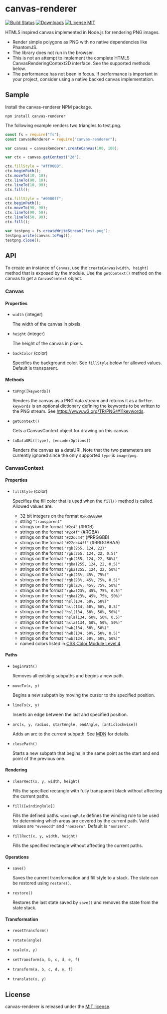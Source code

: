 # canvas-renderer

[![Build Status](https://travis-ci.org/dmester/canvas-renderer.svg?branch=master)](https://travis-ci.org/dmester/canvas-renderer)
[![Downloads](https://img.shields.io/npm/dt/canvas-renderer.svg)](https://www.npmjs.com/package/canvas-renderer)
[![License MIT](https://img.shields.io/badge/license-MIT-green.svg)](https://github.com/dmester/canvas-renderer/blob/master/LICENSE)

HTML5 inspired canvas implemented in Node.js for rendering PNG images.
* Render simple polygons as PNG with no native dependencies 
  like PhantomJS.
* The library does not run in the browser.
* This is not an attempt to implement the complete HTML5 
  CanvasRenderingContext2D interface. See the supported methods
  below.
* The performance has not been in focus. If performance is 
  important in your project, consider using a native backed canvas 
  implementation.
  

## Sample
Install the canvas-renderer NPM package.

```
npm install canvas-renderer
```

The following example renders two triangles to test.png.

```js
const fs = require("fs");
const canvasRenderer = require("canvas-renderer");

var canvas = canvasRenderer.createCanvas(100, 100);

var ctx = canvas.getContext("2d");

ctx.fillStyle = "#ff0000";
ctx.beginPath();
ctx.moveTo(10, 10);
ctx.lineTo(90, 10);
ctx.lineTo(10, 90);
ctx.fill();

ctx.fillStyle = "#0000ff";
ctx.beginPath();
ctx.moveTo(90, 90);
ctx.lineTo(90, 50);
ctx.lineTo(50, 90);
ctx.fill();

var testpng = fs.createWriteStream("test.png");
testpng.write(canvas.toPng());
testpng.close();
```

## API
To create an instance of `Canvas`, use the `createCanvas(width, height)` method that is exposed
by the module. Use the `getContext()` method on the canvas to get a `CanvasContext` object.

### Canvas

#### Properties

* `width` (integer)

  The width of the canvas in pixels.

* `height` (integer)

  The height of the canvas in pixels.

* `backColor` (color)

  Specifies the background color. See `fillStyle` below for allowed values. 
  Default is transparent.

#### Methods

* `toPng([keywords])`

  Renders the canvas as a PNG data stream and returns it as a `Buffer`. `keywords`
  is an optional dictionary defining the keywords to be written to the PNG stream.
  See https://www.w3.org/TR/PNG/#11keywords.

* `getContext()`

  Gets a CanvasContext object for drawing on this canvas.
  
* `toDataURL([type], [encoderOptions])`

  Renders the canvas as a dataURI. Note that the two parameters are currently
  ignored since the only supported `type` is `image/png`.


### CanvasContext

#### Properties

* `fillStyle` (color)

  Specifies the fill color that is used when the `fill()` method is called. Allowed values are:

  * 32 bit integers on the format `0xRRGGBBAA`
  * string `"transparent"`
  * strings on the format `"#2c4"` (#RGB)
  * strings on the format `"#2c4f"` (#RGBA)
  * strings on the format `"#22cc44"` (#RRGGBB)
  * strings on the format `"#22cc44ff"` (#RRGGBBAA)
  * strings on the format `"rgb(255, 124, 22)"`
  * strings on the format `"rgb(255, 124, 22, 0.5)"`
  * strings on the format `"rgb(255, 124, 22, 50%)"`
  * strings on the format `"rgba(255, 124, 22, 0.5)"`
  * strings on the format `"rgba(255, 124, 22, 50%)"`
  * strings on the format `"rgb(23%, 45%, 75%)"`
  * strings on the format `"rgb(23%, 45%, 75%, 0.5)"`
  * strings on the format `"rgb(23%, 45%, 75%, 50%)"`
  * strings on the format `"rgba(23%, 45%, 75%, 0.5)"`
  * strings on the format `"rgba(23%, 45%, 75%, 50%)"`
  * strings on the format `"hsl(134, 50%, 50%)"`
  * strings on the format `"hsl(134, 50%, 50%, 0.5)"`
  * strings on the format `"hsl(134, 50%, 50%, 50%)"`
  * strings on the format `"hsla(134, 50%, 50%, 0.5)"`
  * strings on the format `"hsla(134, 50%, 50%, 50%)"`
  * strings on the format `"hwb(134, 50%, 50%)"`
  * strings on the format `"hwb(134, 50%, 50%, 0.5)"`
  * strings on the format `"hwb(134, 50%, 50%, 50%)"`
  * named colors listed in [CSS Color Module Level 4](https://www.w3.org/TR/css-color-4/#named-colors)
  
#### Paths

* `beginPath()`

  Removes all existing subpaths and begins a new path.

* `moveTo(x, y)`

  Begins a new subpath by moving the cursor to the specified position.

* `lineTo(x, y)`

  Inserts an edge between the last and specified position.

* `arc(x, y, radius, startAngle, endAngle, [anticlockwise])`

  Adds an arc to the current subpath. See [MDN](https://developer.mozilla.org/en-US/docs/Web/API/CanvasRenderingContext2D/arc)
  for details.

* `closePath()`

  Starts a new subpath that begins in the same point as the start and end point of the previous one.

#### Rendering

* `clearRect(x, y, width, height)`

  Fills the specified rectangle with fully transparent black without affecting the current paths.

* `fill([windingRule])`

  Fills the defined paths. `windingRule` defines the winding rule to be used for 
  determining which areas are covered by the current path. Valid values are `"evenodd"` and
  `"nonzero"`. Default is `"nonzero"`.

* `fillRect(x, y, width, height)`

  Fills the specified rectangle without affecting the current paths.

#### Operations

* `save()`

  Saves the current transformation and fill style to a stack. The state can be
  restored using `restore()`.

* `restore()`

  Restores the last state saved by `save()` and removes the state from the 
  state stack.

#### Transformation

* `resetTransform()`

* `rotate(angle)`

* `scale(x, y)`

* `setTransform(a, b, c, d, e, f)`

* `transform(a, b, c, d, e, f)`

* `translate(x, y)`

## License
canvas-renderer is released under the [MIT license](https://github.com/dmester/canvas-renderer/blob/master/LICENSE).
